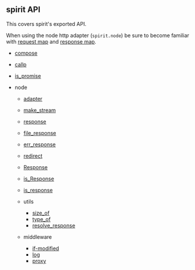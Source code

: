 ## spirit API
This covers spirit's exported API.

When using the node http adapter (`spirit.node`) be sure to become familiar with [request map](request-response-map.md#request-map) and [response map](request-response-map.md#response-map).

- [compose](spirit.md#compose)
- [callp](spirit.md#callp)
- [is_promise](spirit.md#is_promise)

- node
  * [adapter](node.md#adapter)
  * [make_stream](node.md#make_stream)
  * [response](node.md#response)
  * [file_response](node.md#file_response)
  * [err_response](node.md#err_response)
  * [redirect](node.md#redirect)
  * [Response](Response.md)
  * [is_Response](node.md#is_Response)
  * [is_response](node.md#is_response)
  
  * utils
    - [size_of](node-utils.md#size_of)
    - [type_of](node-utils.md#type_of)
    - [resolve_response](node-utils.md#resolve_response)
    
  * middleware
    - [if-modified](node-middleware.md#if-modified)
    - [log](node-middleware.md#log)
    - [proxy](node-middleware.md#proxy)
